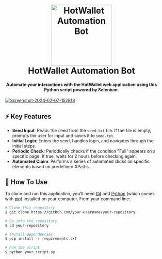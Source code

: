 <h1 align="center">
  <br>
  <a href="https://github.com/your-username/your-repository"><img src="https://static.herewallet.app/intro.35bf1b5e.png" alt="HotWallet Automation Bot" width="200"></a>
  <br>
  HotWallet Automation Bot
  <br>
</h1>

<h4 align="center">Automate your interactions with the HotWallet web application using this Python script powered by Selenium.</h4>


<a align="center" href="https://ibb.co/y6qSHfp"><img src="https://i.ibb.co/Wkftmx0/Screenshot-2024-02-07-152813.png" alt="Screenshot-2024-02-07-152813" border="0"></a>

## ⚡️ Key Features

* **Seed Input**: Reads the seed from the `seed.txt` file. If the file is empty, prompts the user for input and saves it to `seed.txt`.
* **Initial Login**: Enters the seed, handles login, and navigates through the initial steps.
* **Periodic Check**: Periodically checks if the condition "Full" appears on a specific page. If true, waits for 2 hours before checking again.
* **Automated Claim**: Performs a series of automated clicks on specific elements based on predefined XPaths.

## 🚀 How To Use

To clone and run this application, you'll need [Git](https://git-scm.com) and [Python](https://www.python.org/) (which comes with [pip](https://pypi.org/project/pip/)) installed on your computer. From your command line:

```bash
# Clone this repository
$ git clone https://github.com/your-username/your-repository

# Go into the repository
$ cd your-repository

# Install dependencies
$ pip install -r requirements.txt

# Run the script
$ python your_script.py
